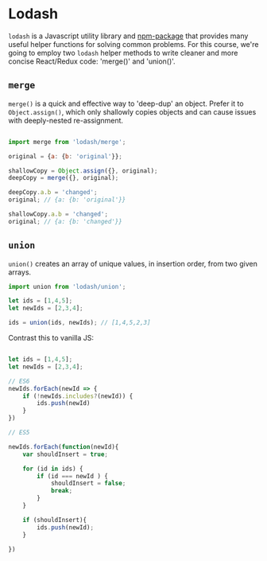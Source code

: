 # Lodash

`lodash` is a Javascript utility library and [npm-package][lodash] that provides many useful helper functions for solving common problems. For this course, we're going to employ two `lodash` helper methods to write cleaner and more concise React/Redux code: 'merge()' and 'union()'.

## `merge`

`merge()` is a quick and effective way to 'deep-dup' an object. Prefer it to `Object.assign()`, which only shallowly copies objects and can cause issues with deeply-nested re-assignment.

```js

import merge from 'lodash/merge';

original = {a: {b: 'original'}};

shallowCopy = Object.assign({}, original); 
deepCopy = merge({}, original);

deepCopy.a.b = 'changed';
original; // {a: {b: 'original'}}

shallowCopy.a.b = 'changed';
original; // {a: {b: 'changed'}}

```

## `union`

`union()` creates an array of unique values, in insertion order, from two given arrays.

```js
import union from 'lodash/union';

let ids = [1,4,5];
let newIds = [2,3,4];

ids = union(ids, newIds); // [1,4,5,2,3]

```

Contrast this to vanilla JS: 

```js

let ids = [1,4,5];
let newIds = [2,3,4];

// ES6
newIds.forEach(newId => {
	if (!newIds.includes?(newId)) {
		ids.push(newId)
	}
})

// ES5

newIds.forEach(function(newId){
	var shouldInsert = true;

	for (id in ids) {
		if (id === newId ) {
			shouldInsert = false;
			break;
		}
	}

	if (shouldInsert){
		ids.push(newId);
	}

})

```


[lodash]: https://www.npmjs.com/package/lodash
[dan-tweet]: https://twitter.com/dan_abramov/status/605691126549508096
